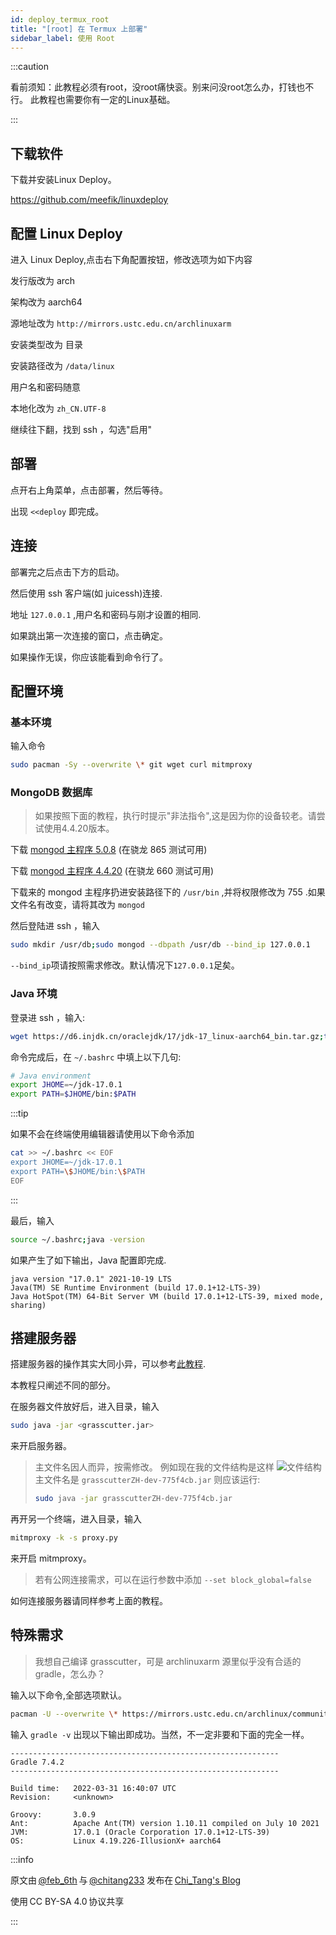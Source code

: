 ```yaml
---
id: deploy_termux_root
title: "[root] 在 Termux 上部署"
sidebar_label: 使用 Root
---
```


:::caution

看前须知：此教程必须有root，没root痛快衮。别来问没root怎么办，打钱也不行。
此教程也需要你有一定的Linux基础。

:::

## 下载软件

下载并安装Linux Deploy。

https://github.com/meefik/linuxdeploy

## 配置 Linux Deploy

进入 Linux Deploy,点击右下角配置按钮，修改选项为如下内容

发行版改为 arch

架构改为 aarch64

源地址改为 `http://mirrors.ustc.edu.cn/archlinuxarm`

安装类型改为 目录

安装路径改为 `/data/linux`

用户名和密码随意

本地化改为 `zh_CN.UTF-8`

继续往下翻，找到 ssh ，勾选"启用"

## 部署

点开右上角菜单，点击部署，然后等待。

出现 `<<deploy` 即完成。

## 连接

部署完之后点击下方的启动。

然后使用 ssh 客户端(如 juicessh)连接.

地址 `127.0.0.1` ,用户名和密码与刚才设置的相同.

如果跳出第一次连接的窗口，点击确定。

如果操作无误，你应该能看到命令行了。

## 配置环境

### 基本环境

输入命令

```bash
sudo pacman -Sy --overwrite \* git wget curl mitmproxy
```

### MongoDB 数据库

> 如果按照下面的教程，执行时提示"非法指令",这是因为你的设备较老。请尝试使用4.4.20版本。

下载 [mongod 主程序 5.0.8](https://drive.google.com/file/d/1rdR3TeWtvQt8z738iyfGX6riSXCbrIe1/) (在骁龙 865 测试可用)

下载 [mongod 主程序 4.4.20](https://drive.google.com/file/d/1sQEMyvhqZoIWiZcbFsL4r6-8-1ZY1BVz) (在骁龙 660 测试可用)

下载来的 mongod 主程序扔进安装路径下的 `/usr/bin` ,并将权限修改为 755 .如果文件名有改变，请将其改为 `mongod`

然后登陆进 ssh ，输入

```bash
sudo mkdir /usr/db;sudo mongod --dbpath /usr/db --bind_ip 127.0.0.1
```

`--bind_ip`项请按照需求修改。默认情况下`127.0.0.1`足矣。

### Java 环境

登录进 ssh ，输入:

```bash
wget https://d6.injdk.cn/oraclejdk/17/jdk-17_linux-aarch64_bin.tar.gz;tar xzvf jdk-17_linux-aarch64_bin.tar.gz
```

命令完成后，在 `~/.bashrc` 中填上以下几句:

```bash
# Java environment
export JHOME=~/jdk-17.0.1
export PATH=$JHOME/bin:$PATH
```

:::tip

如果不会在终端使用编辑器请使用以下命令添加

```bash
cat >> ~/.bashrc << EOF
export JHOME=~/jdk-17.0.1
export PATH=\$JHOME/bin:\$PATH
EOF
```

:::

最后，输入

```bash
source ~/.bashrc;java -version
```

如果产生了如下输出，Java 配置即完成.

```
java version "17.0.1" 2021-10-19 LTS
Java(TM) SE Runtime Environment (build 17.0.1+12-LTS-39)
Java HotSpot(TM) 64-Bit Server VM (build 17.0.1+12-LTS-39, mixed mode, sharing)
```

## 搭建服务器

搭建服务器的操作其实大同小异，可以参考[此教程](https://blog.tomys.top/2022-04/GenshinTJ/).

本教程只阐述不同的部分。

在服务器文件放好后，进入目录，输入

```bash
sudo java -jar <grasscutter.jar>
```

来开启服务器。

> 主文件名因人而异，按需修改。
> 例如现在我的文件结构是这样
> ![文件结构](/img/docs/quick-start/部署/Android/使用root/files.png)
> 主文件名是 `grasscutterZH-dev-775f4cb.jar`
> 则应该运行:
> 
> ```bash
> sudo java -jar grasscutterZH-dev-775f4cb.jar
> ```

再开另一个终端，进入目录，输入

```bash
mitmproxy -k -s proxy.py
```

来开启 mitmproxy。

> 若有公网连接需求，可以在运行参数中添加 `--set block_global=false`

如何连接服务器请同样参考上面的教程。

## 特殊需求

> 我想自己编译 grasscutter，可是 archlinuxarm 源里似乎没有合适的 gradle，怎么办？

输入以下命令,全部选项默认。

```bash
pacman -U --overwrite \* https://mirrors.ustc.edu.cn/archlinux/community/os/x86_64/gradle-7.4.2-1-any.pkg.tar.zst;pacman -Rdd jdk-openjdk
```

输入 `gradle -v` 出现以下输出即成功。当然，不一定非要和下面的完全一样。

```
------------------------------------------------------------
Gradle 7.4.2
------------------------------------------------------------

Build time:   2022-03-31 16:40:07 UTC
Revision:     <unknown>

Groovy:       3.0.9
Ant:          Apache Ant(TM) version 1.10.11 compiled on July 10 2021
JVM:          17.0.1 (Oracle Corporation 17.0.1+12-LTS-39)
OS:           Linux 4.19.226-IllusionX+ aarch64
```

:::info

原文由 [@feb_6th](https://t.me/feb_6th) 与 [@chitang233](https://t.me/chitang233) 发布在 [Chi_Tang's Blog](https://www.chitang.tech/posts/grasscutter-android.md)

使用 CC BY-SA 4.0 协议共享

:::